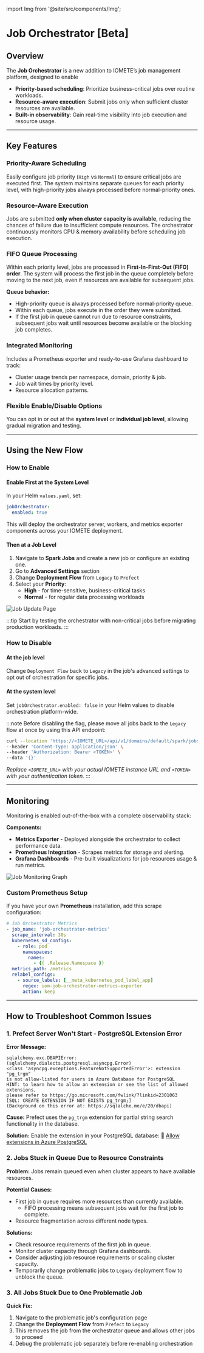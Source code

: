 import Img from '@site/src/components/Img';

# Job Orchestrator [Beta]

## Overview

The **Job Orchestrator** is a new addition to IOMETE’s job management platform, designed to enable
- **Priority-based scheduling**: Prioritize business-critical jobs over routine workloads.
- **Resource-aware execution**: Submit jobs only when sufficient cluster resources are available.
- **Built-in observability**: Gain real-time visibility into job execution and resource usage.

---

## Key Features

### Priority-Aware Scheduling
Easily configure job priority (`High` vs `Normal`) to ensure critical jobs are executed first. The system maintains separate queues for each priority level, with high-priority jobs always processed before normal-priority ones.

### Resource-Aware Execution
Jobs are submitted **only when cluster capacity is available**, reducing the chances of failure due to insufficient compute resources. The orchestrator continuously monitors CPU & memory availability before scheduling job execution.

### FIFO Queue Processing
Within each priority level, jobs are processed in **First-In-First-Out (FIFO) order**. The system will process the first job in the queue completely before moving to the next job, even if resources are available for subsequent jobs.

**Queue behavior:**
- High-priority queue is always processed before normal-priority queue.
- Within each queue, jobs execute in the order they were submitted.
- If the first job in queue cannot run due to resource constraints, subsequent jobs wait until resources become available or the blocking job completes.

### Integrated Monitoring
Includes a Prometheus exporter and ready-to-use Grafana dashboard to track:
- Cluster usage trends per namespace, domain, priority & job.
- Job wait times by priority level.
- Resource allocation patterns.

### Flexible Enable/Disable Options
You can opt in or out at the **system level** or **individual job level**, allowing gradual migration and testing.

---

## Using the New Flow

### How to Enable

#### Enable First at the System Level
In your Helm `values.yaml`, set:
```yaml
jobOrchestrator:
  enabled: true
```
This will deploy the orchestrator server, workers, and metrics exporter components across your IOMETE deployment.

#### Then at a Job Level
1. Navigate to **Spark Jobs** and create a new job or configure an existing one.
2. Go to **Advanced Settings** section
3. Change **Deployment Flow** from `Legacy` to `Prefect`
4. Select your **Priority**:
   - **High** - for time-sensitive, business-critical tasks
   - **Normal** - for regular data processing workloads

<Img src="/img/guides/spark-job/job-update-page.png" alt="Job Update Page" />

:::tip
Start by testing the orchestrator with non-critical jobs before migrating production workloads.
:::

### How to Disable

#### At the job level
Change `Deployment Flow` back to `Legacy` in the job's advanced settings to opt out of orchestration for specific jobs.

#### At the system level
Set `jobOrchestrator.enabled: false` in your Helm values to disable orchestration platform-wide.

:::note
Before disabling the flag, please move all jobs back to the `Legacy` flow at once by using  this API endpoint:

```bash
curl --location 'https://<IOMETE_URL>/api/v1/domains/default/spark/jobs/migrate-from-prefect' \
--header 'Content-Type: application/json' \
--header 'Authorization: Bearer <TOKEN>' \
--data '{}'
```
_Replace `<IOMETE_URL>` with your actual IOMETE instance URL and `<TOKEN>` with your authentication token._
:::

---

## Monitoring

Monitoring is enabled out-of-the-box with a complete observability stack:

**Components:**
- **Metrics Exporter** - Deployed alongside the orchestrator to collect performance data.
- **Prometheus Integration** - Scrapes metrics for storage and alerting.
- **Grafana Dashboards** - Pre-built visualizations for job resources usage & run metrics.

<Img src="/img/guides/spark-job/job-metrics-monitoring-graphs.png" alt="Job Monitoring Graph" />

### Custom Prometheus Setup

If you have your own **Prometheus** installation, add this scrape configuration:

```yaml
# Job Orchestrator Metrics
- job_name: 'job-orchestrator-metrics'
  scrape_interval: 30s
  kubernetes_sd_configs:
    - role: pod
      namespaces:
        names:
          - {{ .Release.Namespace }}
  metrics_path: /metrics
  relabel_configs:
    - source_labels: [__meta_kubernetes_pod_label_app]
      regex: iom-job-orchestrator-metrics-exporter
      action: keep
```

---

## How to Troubleshoot Common Issues

### 1. Prefect Server Won't Start - PostgreSQL Extension Error

**Error Message:**
```text
sqlalchemy.exc.DBAPIError: (sqlalchemy.dialects.postgresql.asyncpg.Error) 
<class 'asyncpg.exceptions.FeatureNotSupportedError'>: extension "pg_trgm" 
is not allow-listed for users in Azure Database for PostgreSQL
HINT: to learn how to allow an extension or see the list of allowed extensions, 
please refer to https://go.microsoft.com/fwlink/?linkid=2301063
[SQL: CREATE EXTENSION IF NOT EXISTS pg_trgm;]
(Background on this error at: https://sqlalche.me/e/20/dbapi)
```

**Cause:** Prefect uses the `pg_trgm` extension for partial string search functionality in the database.

**Solution:** Enable the extension in your PostgreSQL database: 
🔗 [Allow extensions in Azure PostgreSQL](https://go.microsoft.com/fwlink/?linkid=2301063)

### 2. Jobs Stuck in Queue Due to Resource Constraints

**Problem:** Jobs remain queued even when cluster appears to have available resources.

**Potential Causes:**
- First job in queue requires more resources than currently available.
  - FIFO processing means subsequent jobs wait for the first job to complete.
- Resource fragmentation across different node types.

**Solutions:**
- Check resource requirements of the first job in queue.
- Monitor cluster capacity through Grafana dashboards.
- Consider adjusting job resource requirements or scaling cluster capacity.
- Temporarily change problematic jobs to `Legacy` deployment flow to unblock the queue.

### 3. All Jobs Stuck Due to One Problematic Job

**Quick Fix:**
1. Navigate to the problematic job's configuration page
2. Change the **Deployment Flow** from `Prefect` to `Legacy`
3. This removes the job from the orchestrator queue and allows other jobs to proceed
4. Debug the problematic job separately before re-enabling orchestration

